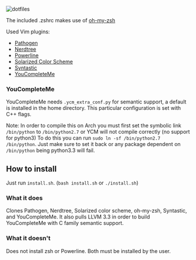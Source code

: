 ![dotfiles](http://i.imgur.com/w8KZCAs.png)


The included .zshrc makes use of [oh-my-zsh](https://github.com/robbyrussell/oh-my-zsh)

Used Vim plugins:
* [Pathogen](https://github.com/tpope/vim-pathogen)
* [Nerdtree](https://github.com/scrooloose/nerdtree)
* [Powerline](https://github.com/Lokaltog/powerline)
* [Solarized Color Scheme](https://github.com/altercation/vim-colors-solarized)
* [Syntastic](https://github.com/scrooloose/syntastic)
* [YouCompleteMe](https://github.com/Valloric/YouCompleteMe)

### YouCompleteMe
YouCompleteMe needs `.ycm_extra_conf.py` for semantic support, a default is installed in the home directory.
This particular configuration is set with C++ flags.

Note: In order to compile this on Arch you must first set the symbolic link `/bin/python` to `/bin/python2.7` or YCM will not compile correctly (no support for python3)
To do this you can run `sudo ln -sf /bin/python2.7 /bin/python`. Just make sure to set it back or any package dependent on `/bin/python` being python3.3 will fail.

## How to install
Just run `install.sh`. (`bash install.sh` or `./install.sh`)
### What it does
Clones Pathogen, Nerdtree, Solarized color scheme, oh-my-zsh, Syntastic, and YouCompleteMe. It also pulls LLVM 3.3
in order to build YouCompleteMe with C family semantic support.

### What it doesn't
Does not install zsh or Powerline. Both must be installed by the user.
